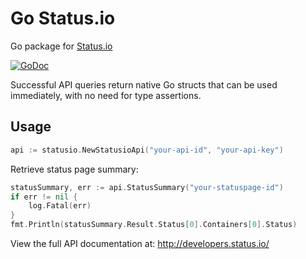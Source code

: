 Go Status.io
====================

Go package for [Status.io](https://status.io)

[![GoDoc](https://godoc.org/github.com/statusio/statusio-go?status.png)](https://godoc.org/github.com/statusio/statusio-go)



Successful API queries return native Go structs that can be used immediately, with no need for type assertions.


Usage
-------------


````go
api := statusio.NewStatusioApi("your-api-id", "your-api-key")
````

Retrieve status page summary:

````go
statusSummary, err := api.StatusSummary("your-statuspage-id")
if err != nil {
    log.Fatal(err)
}
fmt.Println(statusSummary.Result.Status[0].Containers[0].Status)
````

View the full API documentation at: http://developers.status.io/
